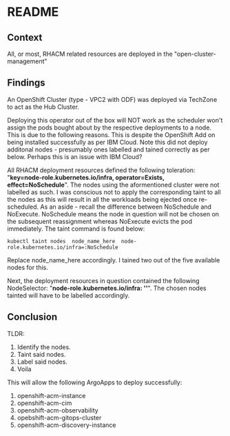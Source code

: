# README

## Context

All, or most, RHACM related resources are deployed in the "open-cluster-management" 

## Findings

An OpenShift Cluster (type - VPC2 with ODF) was deployed via TechZone to act as the Hub Cluster.

Deploying this operator out of the box will NOT work as the scheduler won't assign the pods bought about by the respective deployments to a node. This is due to the following reasons. This is despite the OpenShift Add on being installed successfully as per IBM Cloud. Note this did not deploy additonal nodes - presumably ones labelled and tained correctly as per below. Perhaps this is an issue with IBM Cloud?

All RHACM deployment resources defined the following toleration: "**key=node-role.kubernetes.io/infra, operator=Exists, effect=NoSchedule**". The nodes using the aformentioned cluster were not labelled as such. I was conscious not to apply the corresponding taint to all the nodes as this will result in all the workloads being ejected once re-scheduled. As an aside - recall the difference between NoSchedule and NoExecute. NoSchedule means the node in question will not be chosen on the subsequent reassignment whereas NoExecute evicts the pod immediately. The taint command is found below:

```
kubectl taint nodes  node_name_here  node-role.kubernetes.io/infra=:NoSchedule
```

Replace node_name_here accordingly. I tained two out of the five available nodes for this.

Next, the deployment resources in question contained the following NodeSelector: "**node-role.kubernetes.io/infra: ''**". The chosen nodes tainted will have to be labelled accordingly.

## Conclusion

TLDR:

1) Identify the nodes.
2) Taint said nodes.
3) Label said nodes.
4) Voila

This will allow the following ArgoApps to deploy successfully:

1) openshift-acm-instance
2) openshift-acm-cim
3) openshift-acm-observability
4) opebshift-acm-gitops-cluster
5) openshift-acm-discovery-instance
